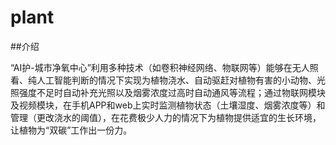 # plant

##介绍

“AI护-城市净氧中心”利用多种技术（如卷积神经网络、物联网等）能够在无人照看、纯人工智能判断的情况下实现为植物浇水、自动驱赶对植物有害的小动物、光照强度不足时自动补充光照以及烟雾浓度过高时自动通风等流程；通过物联网模块及视频模块，在手机APP和web上实时监测植物状态（土壤湿度、烟雾浓度等）和管理（更改浇水的阈值），在花费极少人力的情况下为植物提供适宜的生长环境，让植物为“双碳”工作出一份力。

